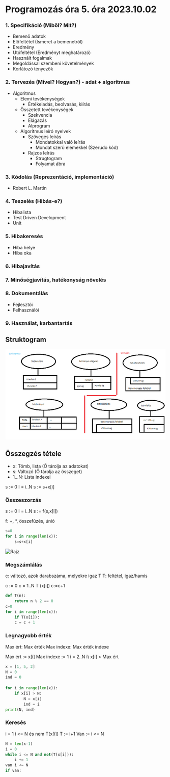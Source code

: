 # Programozás óra 5. óra 2023.10.02

### 1. Specifikáció (Miből? Mit?)

- Bemenő adatok
- Előfeltétel (Ismeret a bemenetről)
- Eredmény
- Utófeltétel (Eredményt meghatározó)
- Használt fogalmak
- Megoldással szembeni követelmények
- Korlátozó tényezők

### 2. Tervezés (Mivel? Hogyan?) - adat + algoritmus

- Algoritmus
    - Elemi tevékenységek
        - Értékeladás, beolvasás, kiírás
    - Összetett tevékenységek
        - Szekvencia
        - Elágazás
        - Alprogram
    - Algoritmus leíró nyelvek
        - Szöveges leírás
            - Mondatokkal való leírás
            - Mondat szerű elemekkel (Szerudo kód)
        - Rajzos leírás
            - Strugtogram
            - Folyamat ábra

### 3. Kódolás (Reprezentáció, implementáció)

- Robert L. Martin

### 4. Teszelés (Hibás-e?)

- Hibalista
- Test Driven Development
- Unit

### 5. Hibakeresés

- Hiba helye
- Hiba oka

### 6. Hibajavítás

### 7. Minőségjavítás, hatékonyság növelés

### 8. Dokumentálás

- Fejlesztői
- Felhasználói

### 9. Használat, karbantartás

## Struktogram

![Rajz](5-1.png)

## Összegzés tétele
- x: Tömb, lista (Ő tárolja az adatokat)
- s: Változó (Ő tárolja az összeget)
- 1...N: Lista indexei

s := 0
I = i..N
    s := s+x[i]

### Összeszorzás

s := 0
I = i..N
s := f(s,x[i])

f: +, *, összefűzés, únió

```Python
s=0
for i in range(len(x)):
    s=s+x[i]
```

![Rajz](5-2.png)

### Megszámlálás
c: változó, azok darabszáma, melyekre igaz T
T: feltétel, igaz/hamis

c := 0
c = 1..N
T (x[i])
c:=c+1

```Python
def T(n):
    return n % 2 == 0
c=0
for i in range(len(x)):
    if T(x[i]):
    c = c + 1
```

### Legnagyobb érték
Max ért: Max érték
Max indexe: Max érték indexe

Max ért := x[i]
Max indexe := 1
i = 2..N
i\ x[i] > Max ért
```Python
x = [1, 5, 2]
N = 0
ind = 0

for i in range(len(x)):
    if x[i] > N:
        N = x[i]
        ind = i
print(N, ind)
```
### Keresés
i = 1
i <= N és nem T(x[i])
T := i+1
Van := i <= N

```Python
N = len(x-1)
i = 0
while i <= N and not(T(x[i])):
    i += 1
van i <= N
if van:
```